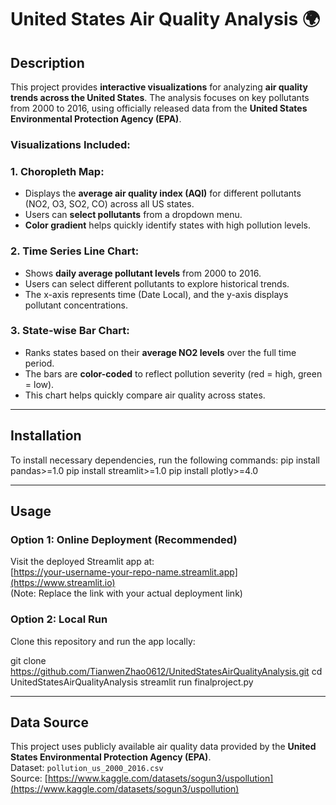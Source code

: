 # United States Air Quality Analysis 🌍

## Description
This project provides **interactive visualizations** for analyzing **air quality trends across the United States**. The analysis focuses on key pollutants from 2000 to 2016, using officially released data from the **United States Environmental Protection Agency (EPA)**.  

### Visualizations Included:

### 1. Choropleth Map:  
- Displays the **average air quality index (AQI)** for different pollutants (NO2, O3, SO2, CO) across all US states.
- Users can **select pollutants** from a dropdown menu.
- **Color gradient** helps quickly identify states with high pollution levels.

### 2. Time Series Line Chart:  
- Shows **daily average pollutant levels** from 2000 to 2016.
- Users can select different pollutants to explore historical trends.
- The x-axis represents time (Date Local), and the y-axis displays pollutant concentrations.

### 3. State-wise Bar Chart:  
- Ranks states based on their **average NO2 levels** over the full time period.
- The bars are **color-coded** to reflect pollution severity (red = high, green = low).
- This chart helps quickly compare air quality across states.

---

## Installation
To install necessary dependencies, run the following commands:
pip install pandas>=1.0
pip install streamlit>=1.0
pip install plotly>=4.0


---

## Usage
### Option 1: Online Deployment (Recommended)  
Visit the deployed Streamlit app at:  
[https://your-username-your-repo-name.streamlit.app](https://www.streamlit.io)  
(Note: Replace the link with your actual deployment link)

### Option 2: Local Run  
Clone this repository and run the app locally:

git clone https://github.com/TianwenZhao0612/UnitedStatesAirQualityAnalysis.git
cd UnitedStatesAirQualityAnalysis
streamlit run finalproject.py

---

## Data Source
This project uses publicly available air quality data provided by the **United States Environmental Protection Agency (EPA)**.  
Dataset: `pollution_us_2000_2016.csv`  
Source: [https://www.kaggle.com/datasets/sogun3/uspollution](https://www.kaggle.com/datasets/sogun3/uspollution)


